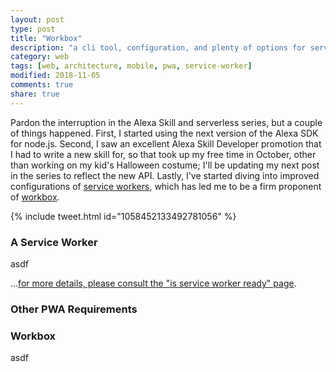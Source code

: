 ```yaml
---
layout: post
type: post
title: "Workbox"
description: "a cli tool, configuration, and plenty of options for service worker generation"
category: web
tags: [web, architecture, mobile, pwa, service-worker]
modified: 2018-11-05
comments: true
share: true
---
```


Pardon the interruption in the Alexa Skill and serverless series, but a couple of things happened. First, I started using the next version of the Alexa SDK for node.js. Second, I saw an excellent Alexa Skill Developer promotion that I had to write a new skill for, so that took up my free time in October, other than working on my kid's Halloween costume; I'll be updating my next post in the series to reflect the new API. Lastly, I've started diving into improved configurations of [service workers][sw-url], which has led me to be a firm proponent of [workbox][workbox-url].

{% include tweet.html id="1058452133492781056" %}

### A Service Worker

asdf

...[for more details, please consult the "is service worker ready" page][is-sw-ready].

### Other PWA Requirements

### Workbox

asdf

[sw-url]: https://developer.mozilla.org/en-US/docs/Web/API/Service_Worker_API
[workbox-url]: https://developers.google.com/web/tools/workbox/
[is-sw-ready]: https://jakearchibald.github.io/isserviceworkerready/